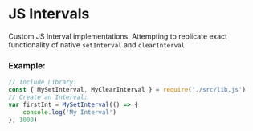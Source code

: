 
# JS Intervals

Custom JS Interval implementations. Attempting to replicate exact functionality of native `setInterval` and `clearInterval`

### Example:
```javascript
// Include Library:
const { MySetInterval, MyClearInterval } = require('./src/lib.js')
// Create an Interval:
var firstInt = MySetInterval(() => {
	console.log('My Interval')
}, 1000)
```


